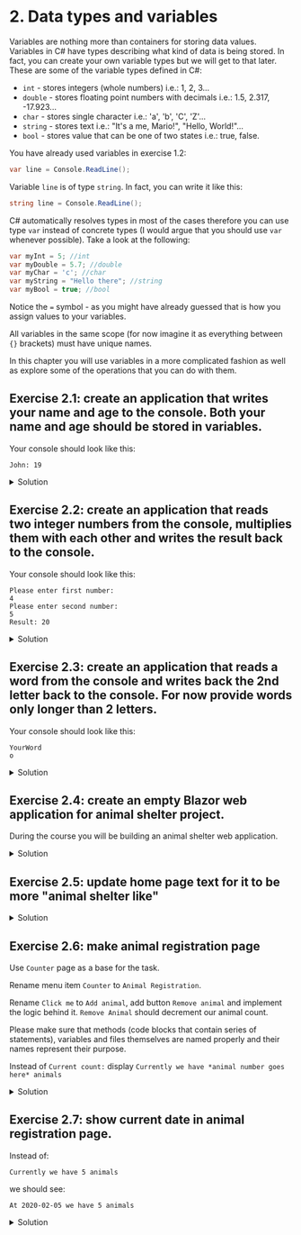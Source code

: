 # 2. Data types and variables

Variables are nothing more than containers for storing data values. Variables in C# have types describing what kind of data is being stored. In fact, you can create your own variable types but we will get to that later. These are some of the variable types defined in C#:
* `int` - stores integers (whole numbers) i.e.:  1, 2, 3...
* `double` - stores floating point numbers with decimals i.e.:  1.5, 2.317, -17.923...
* `char` - stores single character i.e.: 'a', 'b', 'C', 'Z'...
* `string` - stores text i.e.: "It's a me, Mario!", "Hello, World!"... 
* `bool` - stores value that can be one of two states i.e.: true, false.

You have already used variables in exercise 1.2: 
```csharp
var line = Console.ReadLine();
```
Variable `line` is of type `string`. In fact, you can write it like this:
```csharp
string line = Console.ReadLine();
```
C# automatically resolves types in most of the cases therefore you can use type `var` instead of concrete types (I would argue that you should use `var` whenever possible). Take a look at the following:
```csharp
var myInt = 5; //int
var myDouble = 5.7; //double
var myChar = 'c'; //char
var myString = "Hello there"; //string
var myBool = true; //bool
```
Notice the `=` symbol - as you might have already guessed that is how you assign values to your variables.

All variables in the same scope (for now imagine it as everything between `{}` brackets) must have unique names.

In this chapter you will use variables in a more complicated fashion as well as explore some of the operations that you can do with them.

## Exercise 2.1: create an application that writes your name and age to the console. Both your name and age should be stored in variables. 

Your console should look like this:
```
John: 19
```
<details>
<summary>Solution</summary>
<p>
    
### Step 1
Store your name and age into a separate variables:
```csharp
static void Main(string[] args)
{
    var name = "John";
    var age = 19;
}
```
Even though they are of different types (`string` and `int`) you can and probably should use type `var` in most of the cases.
### Step 2
Combine your name and age into a separate variable:
```csharp
static void Main(string[] args)
{
    var name = "John";
    var age = 19;
    var nameAndAge = name + ": " + age;
}
```
### Step 3
Write your name and age combination to the console:
```csharp
static void Main(string[] args)
{
    var name = "John";
    var age = 19;
    var nameAndAge = name + ": " + age;
    Console.WriteLine(nameAngAge);
}
```
### Step 4
Run the application. You should see your name and age in the console.

</p>
</details>

## Exercise 2.2: create an application that reads two integer numbers from the console, multiplies them with each other and writes the result back to the console.

Your console should look like this:
```
Please enter first number:
4
Please enter second number:
5
Result: 20
```
<details>
<summary>Solution</summary>
<p>
    
### Step 1
Read both numbers from the console:
```csharp
static void Main(string[] args)
{
    Console.WriteLine("Please enter first number:");
    var number1 = int.Parse(Console.ReadLine());
    Console.WriteLine("Please enter second number:");
    var number2 = int.Parse(Console.ReadLine());
}
```
Notice the `int.Parse()` method - it is called parsing. `Console.ReadLine()` method returns result of type `string`. In order to use multiplication we need both of those numbers to be of type `int`. Since we know that we are only going to enter integer numbers we can try to tell the application to transform `string` to `int` by using parsing method - `int.Parse()`. Keep in mind that if your line is not an `int` number your application will crash.
### Step 2
Multiply your numbers and store the result into a separate variable:
```csharp
static void Main(string[] args)
{
    Console.WriteLine("Please enter first number:");
    var number1 = int.Parse(Console.ReadLine());
    Console.WriteLine("Please enter second number:");
    var number2 = int.Parse(Console.ReadLine());
    var result = number1 * number2;
}
```
### Step 3
Write the multiplication result to the console:
```csharp
static void Main(string[] args)
{
    Console.WriteLine("Please enter first number:");
    var number1 = int.Parse(Console.ReadLine());
    Console.WriteLine("Please enter second number:");
    var number2 = int.Parse(Console.ReadLine());
    var result = number1 * number2;
    Console.WriteLine("Result: " + result);
}
```
### Step 4
Run the application. You should see the console application multiplying your provided numbers.

</p>
</details>

## Exercise 2.3: create an application that reads a word from the console and writes back the 2nd letter back to the console. For now provide words only longer than 2 letters.

Your console should look like this:
```
YourWord
o
```
<details>
<summary>Solution</summary>
<p>
    
### Step 1
Read the word from the console:
```csharp
static void Main(string[] args)
{
    var word = Console.ReadLine();
}
```
### Step 2
Place the second letter into a separate variable:
```csharp
static void Main(string[] args)
{
    var word = Console.ReadLine();
    var letter = word[1];
}
```
You can access letters from text by using `text[place - 1]` syntax. In this example the second letter place is 2 therefore we access it by using `word[2 - 1]` which is equal to `word[1]`. We can do that because text is of type `string` and type `string` is an `array` of type `char` (letters) but let's leave `array` for the future reference.
### Step 3
Write the letter to the console:
```csharp
static void Main(string[] args)
{
    var word = Console.ReadLine();
    var letter = word[1];
    Console.WriteLine(letter);
}
```
### Step 4
Run the application. You should see a second letter of your given word written back to the console.

</p>
</details>

## Exercise 2.4: create an empty Blazor web application for animal shelter project.

During the course you will be building an animal shelter web application.

<details>
<summary>Solution</summary>
<p>
    
### Step 1
Open the terminal and browse to your workspace directory by executing the following commands:
```
$ mkdir C:/AnimalShelter; cd C:/AnimalShelter
```
`mkdir` is used to create a folder while `cd` is used to browse to the folder.
### Step 2
Type the following command to create a default Blazor web application:
```
$ dotnet new blazor
```
### Step 3
Open the application in Visual Studio Code:
```
$ code .
```
### Step 4
Select debug tab of Visual Studio Code and click `Start Debugging` or click `F5`. You should see the application opened in your web browser. Feel free to explore it by clicking different tabs, buttons. Congratulations - you have just created your first web application.

</p>
</details>

## Exercise 2.5: update home page text for it to be more "animal shelter like"

<details>
<summary>Solution</summary>
<p>

### Step 1
Update `Index.razor` file in folder `Pages`:

```cshtml
@page "/"

<h1>Welcome to our animal shelter page!</h1>

Here you can adopt your future pet.

```

`Index.razor` is the file that represents our home page.

</p>
</details>

## Exercise 2.6: make animal registration page

Use `Counter` page as a base for the task.

Rename menu item `Counter` to `Animal Registration`.

Rename `Click me` to `Add animal`, add button `Remove animal` and implement the logic behind it. `Remove Animal` should decrement our animal count. 

Please make sure that methods (code blocks that contain series of statements), variables and files themselves are named properly and their names represent their purpose.

Instead of `Current count:` display `Currently we have *animal number goes here* animals`

<details>
<summary>Solution</summary>
<p>

### Step 1
Change text `Counter` to `Animal Registration` in `NavMenu.razor` file under `Shared` folder:

```html
...
<span class="oi oi-plus" aria-hidden="true"></span> Animal Registration
...
```
`NavMenu.razor` file represents our menu.

### Step 2
Rename file `Counter.razor` to `AnimalRegistration.razor`.
Change first line of the file to `@page "/animalregistration"`.
Change menu item in `NavMenu.razor` to point to the new page name which is `animalregistration`.
```html
<NavLink class="nav-link" href="animalregistration">
    <span class="oi oi-plus" aria-hidden="true"></span> Animal Registration
</NavLink>
```
We use purposeful names for files and code so that other developers who will read your code would have an easier time understanding it. Also, for yourself when you return to the code after some time.

Setting first line of our page code to `@page "/animalregistration"` will make the page available under this path (note the URL of the page when you're on animal registration page).

We also have to update `href` on our menu item so the code knows where to point us when we click menu item.

### Step 3
In `AnimalRegistration.razor` rename methods and variables:

- Rename `currentCount` variable to `animalCount`.
- Rename method `IncrementCount` to `AddAnimal`.
- Rename button to `Add animal`.

We also have to rename those methods and variables in all places they are used:
```cshtml
@page "/animalregistration"

<h1>Animal Registration</h1>

<p>Currently we have @animalCount animals</p>

<button class="btn btn-primary" @onclick="AddAnimal">Add Animal</button>

@code {
    private int animalCount = 0;

    private void AddAnimal()
    {
        animalCount++;
    }
}

```
Proper naming is extremely important in programming.

### Step 4
Add method for handling animal removal:
```csharp
private void RemoveAnimal()
{
    animalCount--;
}
```
Don't worry if you still don't understand what method is. We're going to come back to it later.
In `RemoveAnimal` method we decrement variable `animalCount`.

### Step 5
Add button `Remove animal`. Very similar to `Add animal` button. Don't forget to set onclick method to `RemoveAnimal`:

```cshtml
...
<button class="btn btn-primary" @onclick="RemoveAnimal">Remove animal</button>
...
```
Here we added button with text `Remove animal` which executes method `RemoveAnimal` when clicked.

### Step 6
Run the application and try out the new animal registration page.

</p>
</details>

## Exercise 2.7: show current date in animal registration page.

Instead of:
```
Currently we have 5 animals
```
we should see:
```
At 2020-02-05 we have 5 animals
```

<details>
<summary>Solution</summary>

You can use `DateTime` type like this:

```cshtml
<p>At @DateTime.Today.ToShortDateString() we have @animalCount animals.</p>
```

We can access current date by calling `Today` from type `DateTime`. When Today gets converted (automatically) from type `DateTime` to type `String` it displays time as zeros - instead of "2020-02-04" we get "2020-02-04 00:00:00". To fix this we use `ToShortDateString` method which returns date as a type `String` without time part.

</details>
